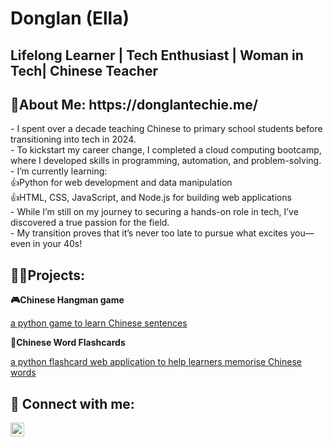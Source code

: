 <h1>Donglan (Ella)<br/></h1><h2>Lifelong Learner</a> | Tech Enthusiast</a> | Woman in Tech</a>| Chinese Teacher</a></h2>

<h2>🌱About Me: https://donglantechie.me/</h2> 
- I spent over a decade teaching Chinese to primary school students before transitioning into tech in 2024.<br>
- To kickstart my career change, I completed a cloud computing bootcamp, where I developed skills in programming, automation, and problem-solving.<br>
- I’m currently learning:<br>
👍Python for web development and data manipulation<br>
👍HTML, CSS, JavaScript, and Node.js for building web applications<br>
- While I’m still on my journey to securing a hands-on role in tech, I’ve discovered a true passion for the field.<br>
- My transition proves that it’s never too late to pursue what excites you—even in your 40s!<br>

<h2>👨‍💻Projects:</h2>
<p><b>🎮Chinese Hangman game</b></p>
<a href="https://chinese-hangman-game.azurewebsites.net/">a python game to learn Chinese sentences</a></p>
<p><b>📝Chinese Word Flashcards</b></p>
<a href="https://chinese-flashcards.azurewebsites.net/">a python flashcard web application to help learners memorise Chinese words</a></p>

<h2> 🤳 Connect with me:</h2>

[<img align="left" alt="DonglanLiang | LinkedIn" width="22px" src="https://cdn.jsdelivr.net/npm/simple-icons@v3/icons/linkedin.svg" />][linkedin]

[linkedin]: https://www.linkedin.com/in/donglan-liang-589271324/

<!--
**Donglan-digital/Donglan-digital** is a ✨ _special_ ✨ repository because its `README.md` (this file) appears on your GitHub profile.

Here are some ideas to get you started:

- 🔭 I’m currently working on ...
- 🌱 I’m currently learning ...
- 👯 I’m looking to collaborate on ...
- 🤔 I’m looking for help with ...
- 💬 Ask me about ...
- 📫 How to reach me: ...
- 😄 Pronouns: ...
- ⚡ Fun fact: ...
-->
